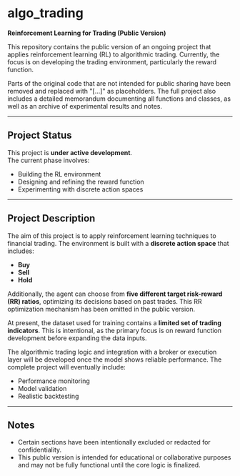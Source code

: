 # algo_trading

**Reinforcement Learning for Trading (Public Version)**

This repository contains the public version of an ongoing project that applies reinforcement learning (RL) to algorithmic trading. Currently, the focus is on developing the trading environment, particularly the reward function.

Parts of the original code that are not intended for public sharing have been removed and replaced with "[...]" as placeholders. The full project also includes a detailed memorandum documenting all functions and classes, as well as an archive of experimental results and notes.

---

## Project Status

This project is **under active development**.  
The current phase involves:
- Building the RL environment
- Designing and refining the reward function
- Experimenting with discrete action spaces

---

## Project Description

The aim of this project is to apply reinforcement learning techniques to financial trading. The environment is built with a **discrete action space** that includes:
- **Buy**
- **Sell**
- **Hold**

Additionally, the agent can choose from **five different target risk-reward (RR) ratios**, optimizing its decisions based on past trades. This RR optimization mechanism has been omitted in the public version.

At present, the dataset used for training contains a **limited set of trading indicators**. This is intentional, as the primary focus is on reward function development before expanding the data inputs.

The algorithmic trading logic and integration with a broker or execution layer will be developed once the model shows reliable performance. The complete project will eventually include:
- Performance monitoring
- Model validation
- Realistic backtesting

---

## Notes

- Certain sections have been intentionally excluded or redacted for confidentiality.
- This public version is intended for educational or collaborative purposes and may not be fully functional until the core logic is finalized.
